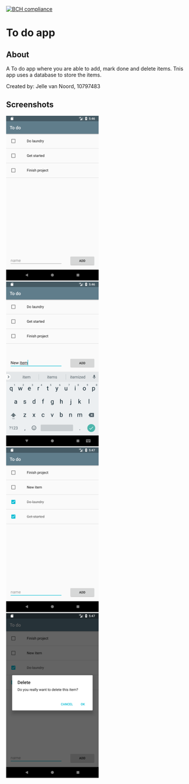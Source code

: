 [![BCH compliance](https://bettercodehub.com/edge/badge/jvn13/JellevanNoordpset4?branch=master)](https://bettercodehub.com/)
# To do app

## About

A To do app where you are able to add, mark done and delete items. Tnis app uses a database to store the items.

Created by:
Jelle van Noord, 10797483

## Screenshots
<img src="https://raw.githubusercontent.com/jvn13/JellevanNoordpset4/master/doc/pset4-1.png" width="50%">
<img src="https://raw.githubusercontent.com/jvn13/JellevanNoordpset4/master/doc/pset4-2.png" width="50%">
<img src="https://raw.githubusercontent.com/jvn13/JellevanNoordpset4/master/doc/pset4-3.png" width="50%">
<img src="https://raw.githubusercontent.com/jvn13/JellevanNoordpset4/master/doc/pset4-4.png" width="50%">